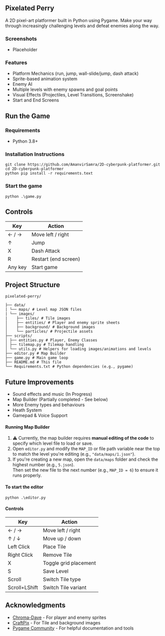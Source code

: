 ## Pixelated Perry
A 2D pixel-art platformer built in Python using Pygame. Make your way through increasingly challenging levels and defeat enemies along the way.

### Screenshots
- Placeholder

### Features
- Platform Mechanics (run, jump, wall-slide/jump, dash attack)
- Sprite-based animation system
- Enemy AI
- Multiple levels with enemy spawns and goal points
- Visual Effects (Projectiles, Level Transitions, Screenshake)
- Start and End Screens

## Run the Game

### Requirements
- Python 3.8+

### Installation Instructions
```
git clone https://github.com/AmanvirSamra/2D-cyberpunk-platformer.git
cd 2D-cyberpunk-platformer
python pip install -r requirements.text
```

### Start the game
```
python .\game.py
```

## Controls

| Key      | Action                |
|----------|-----------------------|
| ← / →    | Move left / right     |
| ↑        | Jump                  |
| X        | Dash Attack           |
| R        | Restart (end screen)  |
| Any key  | Start game            |

## Project Structure
```
pixelated-perry/

├── data/
| └── maps/ # Level map JSON files
| └── images/
|    ├── tiles/ # Tile images
│    ├── entities/ # Player and enemy sprite sheets
│    ├── background/ # Background images
│    └── particles/ # Projectile assets
├── scripts/
│ ├── entities.py # Player, Enemy Classes
│ ├── tilemap.py # Tilemap handling
│ └── utils.py # Helpers for loading images/animations and levels
├── editor.py # Map Builder
├── game.py # Main game loop
├── README.md # This file
└── Requirements.txt # Python dependencies (e.g., pygame)
```

## Future Improvements
- Sound effects and music (In Progress)
- Map Builder (Partially completed - See below)
- More Enemy types and behaviours
- Heath System
- Gamepad & Voice Support

#### Running Map Builder
1. ⚠️ Currently, the map builder requires **manual editing of the code** to specify which level file to load or save.  
2. Open `editor.py` and modify the `MAP_ID` or file path variable near the top to match the level you're editing (e.g., `"data/maps/1.json"`).
3. If you're creating a new map, open the `data/maps` folder and check the highest number (e.g., `5.json`).  
   Then set the new file to the next number (e.g., `MAP_ID = 6`) to ensure it runs properly.

#### To start the editor
```
python .\editor.py
```

#### Controls

| Key      | Action                |
|----------|-----------------------|
| ← / →    | Move left / right     |
| ↑ / ↓    | Move up / down        |
| Left Click    | Place Tile        |
| Right Click    | Remove Tile        |
| X        | Toggle grid placement |
| S        | Save Level            |
| Scroll   | Switch Tile type      |
| Scroll+LShift   | Switch Tile variant  |

## Acknowledgments
- [Chroma-Dave](https://chroma-dave.itch.io/neon-city-pixel-art-pack-main-character-1) - For player and enemy sprites
- [CraftPix](https://craftpix.net/) - For Tile and background images
- [Pygame Community](https://www.pygame.org/) - For helpful documentation and tools
